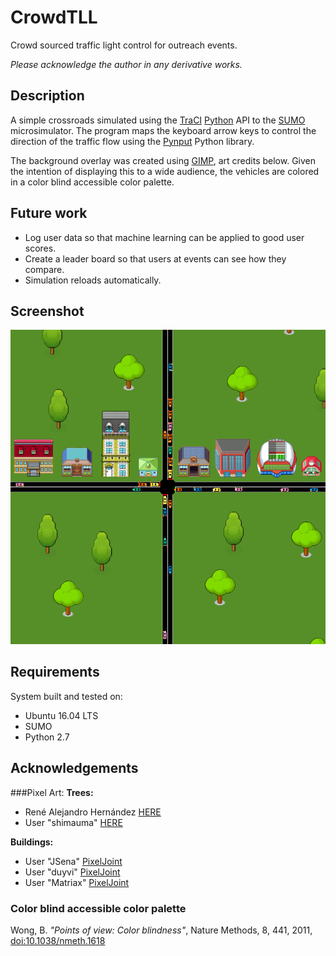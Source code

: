 # CrowdTLL
Crowd sourced traffic light control for outreach events.

*Please acknowledge the author in any derivative works.*

## Description
A simple crossroads simulated using the [TraCI](http://sumo.dlr.de/wiki/TraCI) [Python](https://www.python.org/) API to the [SUMO](http://www.sumo.dlr.de/) microsimulator. The program maps the keyboard arrow keys to control the direction of the traffic flow using the [Pynput](https://pypi.python.org/pypi/pynput) Python library.

The background overlay was created using [GIMP](https://www.gimp.org/), art credits below. Given the intention of displaying this to a wide audience, the vehicles are colored in a color blind accessible color palette.

## Future work
- Log user data so that machine learning can be applied to good user scores.
- Create a leader board so that users at events can see how they compare.
- Simulation reloads automatically.

## Screenshot
![alt text](./images/screenshot_CTLL.png "A screenschot of CrowdTLL in action.")

## Requirements
System built and tested on:
- Ubuntu 16.04 LTS
- SUMO
- Python 2.7

## Acknowledgements
###Pixel Art:
**Trees:**
- René Alejandro Hernández [HERE](https://design.tutsplus.com/tutorials/how-to-create-an-isometric-pixel-art-tree-in-adobe-photoshop--cms-23606)
- User "shimauma" [HERE](https://forum.unity3d.com/threads/pixel-art-how-to-keep-original-sprite-size-in-game.241281/)

**Buildings:**
- User "JSena" [PixelJoint](http://pixeljoint.com/pixelart/44722.htm)
- User "duyvi" [PixelJoint](http://pixeljoint.com/p/9540.htm)
- User "Matriax" [PixelJoint](http://pixeljoint.com/p/644.htm)

### Color blind accessible color palette
Wong, B. *"Points of view: Color blindness"*, Nature Methods, 8, 441, 2011, [doi:10.1038/nmeth.1618](http://www.nature.com/nmeth/journal/v8/n6/full/nmeth.1618.html) 

